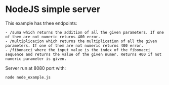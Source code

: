 # NodeJS simple server

This example has trhee endpoints:

    - /suma which returns the addition of all the given parameters. If one of them are not numeric returns 400 error.
    - /multiplicacion which returns the multiplication of all the given parameters. If one of them are not numeric returns 400 error.
    - /fibonacci where the input value is the index of the fibonacci sequence and returns the value of the given numer. Returns 400 if not numeric parameter is given.

Server run at 8080 port with:

    node node_example.js